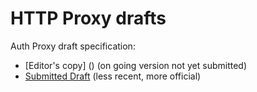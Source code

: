 # HTTP Proxy drafts



Auth Proxy draft specification:
* [Editor's copy] () (on going version not yet submitted)
* [Submitted Draft](http://tools.ietf.org/html/draft-loreto-httpbis-explicitly-auth-proxy-00) (less recent, more official)
